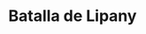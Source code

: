 ﻿---
title: "Batalla de Lipany"
permalink: periodes_250.html
layout: periode
dataInici: 1434-05-30
sidebar: periodes
pares:
  - 245:
    title: "Guerras Husitas"
    dataInici: "(1419)"
    dataFi: "(1434)"

fills:
jocsPrincipals:
jocsEscenaris:
jocsEpoca:
  - title: "Ancient Battles Deluxe Expansion Kit 3: Strange Ordnance"
    bggId: 42337
    escenari: "Lipany"

jocsEpocaEscenaris:
---
